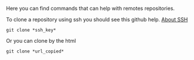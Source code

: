 Here you can find commands that can help with remotes repositories.

To clone a repository using ssh you should see this github help. 
[About SSH](https://help.github.com/articles/about-ssh/)

`git clone *ssh_key*`

Or you can clone by the html

`git clone *url_copied*`

